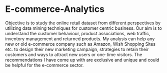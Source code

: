 # E-commerce-Analytics
Objective is to study the online retail dataset from different perspectives by utilizing data mining techniques for customer centric business. Our aim is to understand the customer behaviour, product associations, web traffic, inventory management and returned products. My analysis can help any new or old e-commerce company such as Amazon, Wish Shopping Sites etc. to design their new marketing campaign, strategies to retain their customers and ways to attract new users or one-time visitors. The recommendations I have come up with are exclusive and unique and could be helpful for the e-commerce sector. 
